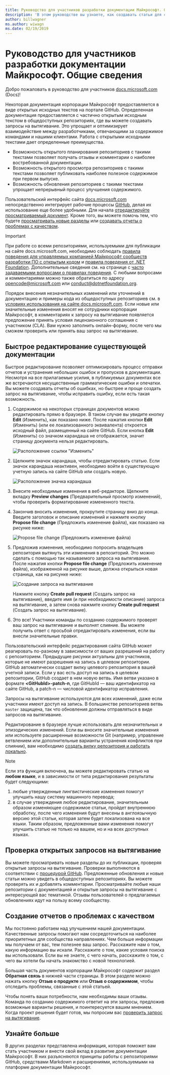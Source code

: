 ```yaml
---
title: Руководство для участников разработки документации Майкрософт. Общие сведения
description: 'В этом руководстве вы узнаете, как создавать статьи для сайта документации Майкрософт docs.microsoft.com.'
author: billwagner
ms.author: wiwagn
ms.date: 02/19/2019
---
```


# <a name="microsoft-docs-contributor-guide-overview"></a>Руководство для участников разработки документации Майкрософт. Общие сведения

Добро пожаловать в руководство для участников [docs.microsoft.com](https://docs.microsoft.com) (Docs)!

Некоторая документация корпорации Майкрософт предоставляется в виде открытых исходных текстов на портале GitHub. Определенная документация предоставляется с частично открытым исходным текстом в общедоступных репозиториях, где вы можете создавать запросы на вытягивание. Это упрощает и оптимизирует взаимодействие между разработчиками, отвечающими за содержимое командами и нашими клиентами. Работа с открытыми исходными текстами дает определенные преимущества.

- Возможность открытого планирования репозиториев с такими текстами позволяет получать отзывы и комментарии о наиболее востребованной документации.
- Возможность открытого просмотра репозиториев с такими текстами позволяет публиковать наиболее полезное содержимое при первом выпуске.
- Возможность обновления репозиториев с такими текстами упрощает непрерывный процесс улучшения содержимого.

Пользовательский интерфейс сайта [docs.microsoft.com](https://docs.microsoft.com) непосредственно интегрирует рабочие процессы [GitHub](https://github.com), делая их использование еще более удобными. Для начала [отредактируйте просматриваемый документ](#quick-edits-to-existing-documents). Кроме того, вы можете помочь тем, что будете [просматривать новые разделы](#review-open-prs) или [создавать отчеты о проблемах с качеством](#create-quality-issues).

> [!IMPORTANT]
> При работе со всеми репозиториями, используемыми для публикации на сайте docs.microsoft.com, необходимо соблюдать [правила поведения для управляемых компанией Майкрософт сообществ разработки ПО с открытым кодом](https://opensource.microsoft.com/codeofconduct/) и [правила поведения от .NET Foundation](https://dotnetfoundation.org/code-of-conduct). Дополнительные сведения см. на странице с [часто задаваемыми вопросами о правилах поведения](https://opensource.microsoft.com/codeofconduct/faq/). С любыми вопросами и комментариями можно также обратиться по адресу [opencode@microsoft.com](mailto:opencode@microsoft.com) или [conduct@dotnetfoundation.org](mailto:conduct@dotnetfoundation.org).<br>
>
> Порядок внесения незначительных изменений или уточнений в документацию и примеры кода из общедоступных репозиториев см. в [условиях использования на сайте docs.microsoft.com](https://docs.microsoft.com/legal/termsofuse). Если новые или значительные изменения вносят не сотрудники корпорации Майкрософт, в комментариях к запросу на вытягивание появляется предложение принять условия лицензионного соглашения с участником (CLA). Вам нужно заполнить онлайн-форму, после чего мы сможем проверить или принять ваш запрос на вытягивание.

## <a name="quick-edits-to-existing-documents"></a>Быстрое редактирование существующей документации

Быстрое редактирование позволяет оптимизировать процесс отправки отчетов и устранения небольших ошибок и пропусков в документации. Несмотря на все прилагаемые усилия, в публикуемых документах все же встречаются несущественные грамматические ошибки и опечатки. Вы можете создавать отчеты об ошибках, но быстрее и проще создать запрос на вытягивание, чтобы исправить ошибку, если есть такая возможность.

1. Содержимое на некоторых страницах документов можно редактировать прямо в браузере. В таком случае вы увидите кнопку **Edit** (Изменить), как показано ниже. После нажатия кнопки **Edit** (Изменить) (или ее локализованного эквивалента) откроется исходный файл, размещенный на сайте GitHub. Если кнопка **Edit** (Изменить) со значком карандаша не отображается, значит страницу документа нельзя редактировать.

   ![Расположение ссылки "Изменить"](./media/index/edit-article.png)

2. Щелкните значок карандаша, чтобы отредактировать статью. Если значок карандаша неактивен, необходимо войти в существующую учетную запись на сайте GitHub или создать новую. 

   ![Расположение значка карандаша](./media/index/edit-icon.png)


3. Внесите необходимые изменения в веб-редакторе. Щелкните вкладку **Preview changes** (Предварительный просмотр изменений), чтобы проверить форматирование измененного текста.

4. Закончив вносить изменения, прокрутите страницу вниз до конца. Введите заголовок и описание изменений и нажмите кнопку **Propose file change** (Предложить изменение файла), как показано на рисунке ниже:

   ![Propose file change (Предложить изменение файла)](./media/index/submit-pull-request.png)

5. Предложив изменения, необходимо попросить владельцев репозитория вытянуть эти изменения в репозиторий. Это можно сделать с помощью так называемого запроса на вытягивание. После нажатия кнопки **Propose file change** (Предложить изменение файла), изображенной на рисунке выше, должна открыться новая страница, как на рисунке ниже:

   ![Создание запроса на вытягивание](media/index/create-pull-request.png)

   Нажмите кнопку **Create pull request** (Создать запрос на вытягивание), введите имя (и при необходимости описание) запроса на вытягивание, а затем снова нажмите кнопку **Create pull request** (Создать запрос на вытягивание).

6. Это все! Участники команды по созданию содержимого проверят ваш запрос на вытягивание и выполнят слияние. Вы можете получить ответ с просьбой отредактировать изменения, если вы внесли значительные правки.

Пользовательский интерфейс редактирования сайта GitHub может реагировать по-разному в зависимости от ваших разрешений на работу с репозиторием. Предыдущие рисунки актуальны для участников, которые не имеют разрешения на запись в целевом репозитории. GitHub автоматически создает вилку целевого репозитория в вашей учетной записи. Если у вас есть доступ на запись в целевом репозитории, GitHub создает в нем новую ветвь. Имя ветви указано в формате **\<GitHubId\>-patch-n**, где GitHubId — ваш идентификатор на сайте GitHub, а patch-n — числовой идентификатор исправления.

Запросы на вытягивание используются для всех изменений, даже если участники имеют доступ на запись. В большинстве репозиториев ветвь `master` защищена, так что обновления должны отправляться в виде запросов на вытягивание.

Редактирование в браузере лучше использовать для незначительных и эпизодических изменений. Если вы вносите значительные изменения или используете расширенные возможности Git (например, управление ветвлением или дополнительные варианты устранения конфликтов при слиянии), вам необходимо [создать вилку репозитория и работать локально](how-to-write-workflows-major.md).

> [!NOTE]
> Если эта функция включена, вы можете редактировать статью на **любом языке**, и в зависимости от типа редактирования результаты будет следующими:
> 1. любые утвержденные лингвистические изменения помогут улучшить нашу систему машинного перевода;
> 2. в случае утверждения любое редактирование, значительным образом изменяющее содержимое статьи, пройдет внутреннюю обработку, после чего изменения будут внесены в англоязычную версию этой статьи, которая затем будет локализована на все языки.
> Таким образом, предложенные вами изменения помогут улучшить статью не только на вашем, но и на всех доступных языках.

## <a name="review-open-prs"></a>Проверка открытых запросов на вытягивание

Вы можете просматривать новые разделы до их публикации, проверяя открытые запросы на вытягивание. Проверки выполняются в соответствии с [процедурой GitHub](https://guides.github.com/introduction/flow/). Предложенные обновления и новые статьи можно увидеть в общедоступных репозиториях. Вы можете проверять их и добавлять комментарии. Просматривайте любые наши репозитории с документацией и открытые запросы на вытягивание с интересующей вас тематикой. Отзывы пользователей о предлагаемых обновлениях идут на пользу всему сообществу.

## <a name="create-quality-issues"></a>Создание отчетов о проблемах с качеством

Мы постоянно работаем над улучшением нашей документации. Качественные запросы помогают нам сосредоточиться на наиболее приоритетных для сообщества направлениях. Чем больше информации мы получаем от вас, тем полезнее ваш запрос. Расскажите нам о том, какую информацию вы искали. Расскажите о том, какие условия поиска вы использовали. Если вы не знаете, с чего начать, расскажите о том, с чего вы хотели бы начать знакомство с новой технологией.

Большая часть документов корпорации Майкрософт содержит раздел **Обратная связь** в нижней части страницы. В этом разделе можно нажать кнопку **Отзыв о продукте** или **Отзыв о содержимом**, чтобы отследить проблемы, связанные с этой статьей.

Чтобы понять ваши потребности, нам необходимы ваши отзывы. Команда по созданию содержимого ответит на эти запросы, предложив возможные варианты решения, и поинтересуется вашим мнением. Когда проект решения будет готов, мы попросим вас [проверить запрос на вытягивание](#review-open-prs).

## <a name="get-more-involved"></a>Узнайте больше

В других разделах представлена информация, которая поможет вам стать участником и внести свой вклад в развитие документации Майкрософт. В них разъясняются принципы работы с репозиториями GitHub, средствами Markdown и расширениями, используемыми на платформе документации Майкрософт.

